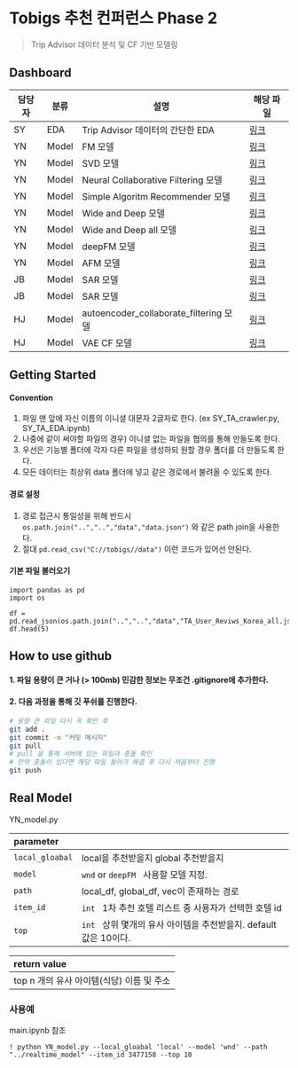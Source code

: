 # Tobigs 추천 컨퍼런스 Phase 2 

> Trip Advisor 데이터 분석 및 CF 기반 모델링

## Dashboard

|담당자|분류|설명|해당 파일|
|--|--|--|--|
|SY|EDA|Trip Advisor 데이터의 간단한 EDA|[링크](src/data_prep/SY_TA_EDA.ipynb)|
|YN|Model|FM 모델|[링크](src/model/YN_Factorization_Matrix.ipynb)|
|YN|Model|SVD 모델|[링크](src/model/YN_TripAdvisor_SVD_python.ipynb)|
|YN|Model|Neural Collaborative Filtering 모델|[링크](src/model/YN_NCF.ipynb)|
|YN|Model|Simple Algoritm Recommender 모델|[링크](src/model/YN_SAR_based_Recommder.ipynb)|
|YN|Model|Wide and Deep 모델|[링크](src/model/YN_wide_deep.ipynb)|
|YN|Model|Wide and Deep all 모델|[링크](src/model/YN_wide_deep_all.ipynb)|
|YN|Model|deepFM 모델|[링크](src/model/YN_deepFM_keras.ipynb)|
|YN|Model|AFM 모델|[링크](src/model/YN_AFM)|
|JB|Model|SAR 모델|[링크](src/model/JB_SAR.ipynb)|
|JB|Model|SAR 모델|[링크](src/model/JB_SAR_v2.ipynb)|
|HJ|Model|autoencoder_collaborate_filtering 모델|[링크](src/model/HJ_autoencoder_collaborate_filtering.ipynb)|
|HJ|Model|VAE CF 모델|[링크](src/model/HJ_vae_sar_ver2.ipynb)|

## Getting Started

#### Convention

1. 파일 맨 앞에 자신 이름의 이니셜 대문자 2글자로 한다. (ex SY_TA_crawler.py, SY_TA_EDA.ipynb)
2. 나중에 같이 써야할 파일의 경우) 이니셜 없는 파일을 협의를 통해 만들도록 한다.
3. 우선은 기능별 폴더에 각자 다른 파일을 생성하되 원할 경우 폴더를 더 만들도록 한다. 
4. 모든 데이터는 최상위 data 폴더에 넣고 같은 경로에서 불려올 수 있도록 한다.

#### 경로 설정
1. 경로 접근시 통일성을 위해 반드시 `os.path.join("..","..","data","data.json")` 와 같은 path join을 사용한다.
2. 절대 `pd.read_csv("C://tobigs//data")` 이런 코드가 있어선 안된다.

#### 기본 파일 불러오기 

```
import pandas as pd 
import os

df = pd.read_json(os.path.join("..","..","data","TA_User_Reviws_Korea_all.json"))
df.head(5)
```


## How to use github

#### 1. 파일 용량이 큰 거나 (> 100mb) 민감한 정보는 무조건 .gitignore에 추가한다.

#### 2. 다음 과정을 통해 깃 푸쉬를 진행한다.

``` bash
# 용량 큰 파일 다시 꼭 확인 후
git add .
git commit -m "커밋 메시지"
git pull
# pull 을 통해 서버에 있는 파일과 충돌 확인
# 만약 충돌이 있다면 해당 파일 들어가 해결 후 다시 처음부터 진행
git push
```

## Real Model 
YN_model.py

| parameter     |                                                              |
| :--------- | ------------------------------------------------------------ |
| `local_gloabal`    | local을 추천받을지 global 추천받을지 |
| `model`   | `wnd` or `deepFM` &nbsp; 사용할 모델 지정. |
| `path`   | local_df, global_df, vec이 존재하는 경로 |
| `item_id`   | `int` &nbsp; 1차 추천 호텔 리스트 중 사용자가 선택한 호텔 id 
| `top`   | `int` &nbsp; 상위 몇개의 유사 아이템을 추천받을지. default 값은 10이다.  |


| return value|                                                              
| :---------- | 
| top n 개의 유사 아이템(식당) 이름 및 주소|

### 사용예 
main.ipynb 참조 
```
! python YN_model.py --local_gloabal 'local' --model 'wnd' --path "../realtime_model" --item_id 3477158 --top 10
```







